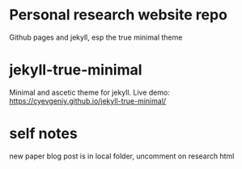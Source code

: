 # Personal research website repo
Github pages and jekyll, esp the true minimal theme

# jekyll-true-minimal
Minimal and ascetic theme for jekyll.
Live demo: https://cyevgeniy.github.io/jekyll-true-minimal/

# self notes
new paper blog post is in local folder, uncomment on research html
